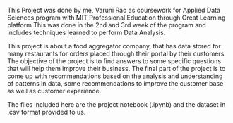 This Project was done by me, Varuni Rao as coursework for Applied Data Sciences program with MIT Professional Education through Great Learning platform
This was done in the 2nd and 3rd week of the program and includes techniques learned to perform Data Analysis. 

This project is about a food aggregator company, that has data stored for many restaurants for orders placed through their portal by their customers. 
The objective of the project is to find answers to some specific questions that will help them improve their business. 
The final part of the project is to come up with recommendations based on the analysis and understanding of patterns in data, some recommendations to improve the customer base as well as customer experience.

The files included here are the project notebook (.ipynb) and the dataset in .csv format provided to us.
